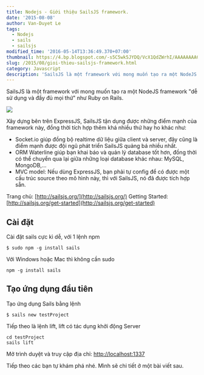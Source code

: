 ```yaml
---
title: Nodejs - Giới thiệu SailsJS framework.
date: '2015-08-08'
author: Van-Duyet Le
tags:
  - Nodejs
  - sails
  - sailsjs
modified_time: '2016-05-14T13:36:49.370+07:00'
thumbnail: https://4.bp.blogspot.com/-s5C5wk5JYDQ/VcX1QdZWrhI/AAAAAAAACs8/Kw28tJWqIzY/s1600/sailsjs.PNG
slug: /2015/08/gioi-thieu-sailsjs-framework.html
category: Javascript
description: 'SailsJS là một framework với mong muốn tạo ra một NodeJS framework "dễ sử dụng và đầy đủ mọi thứ" như Ruby on Rails.'
---
```


SailsJS là một framework với mong muốn tạo ra một NodeJS framework "dễ sử dụng và đầy đủ mọi thứ" như Ruby on Rails.

![](https://4.bp.blogspot.com/-s5C5wk5JYDQ/VcX1QdZWrhI/AAAAAAAACs8/Kw28tJWqIzY/s1600/sailsjs.PNG)

Xây dựng bên trên ExpressJS, SailsJS tận dụng được những điểm mạnh của framework này, đồng thời tích hợp thêm khá nhiều thứ hay ho khác như:

- Socket.io giúp đồng bộ realtime dữ liệu giữa client và server, đây cũng là điểm mạnh được đội ngũ phát triển SailsJS quảng bá nhiều nhất.
- ORM Waterline giúp bạn khai báo và quản lý database tốt hơn, đồng thời có thể chuyển qua lại giữa những loại database khác nhau: MySQL, MongoDB,...
- MVC model: Nếu dùng ExpressJS, bạn phải tự config để có được một cấu trúc source theo mô hình này, thì với SailsJS, nó đã được tích hợp sẵn.

Trang chủ: [http://sailsjs.org/](http://sailsjs.org/)
Getting Started: [http://sailsjs.org/get-started](http://sailsjs.org/get-started)

## Cài đặt

Cài đặt sails cực kì dễ, với 1 lệnh npm

```
$ sudo npm -g install sails
```

Với Windows hoặc Mac thì không cần sudo

```
npm -g install sails
```

## Tạo ứng dụng đầu tiên

Tạo ứng dụng Sails bằng lệnh

```
$ sails new testProject
```

Tiếp theo là lệnh lift, lift có tác dụng khởi động Server

```
cd testProject
sails lift
```

Mở trình duyệt và truy cập địa chỉ: [http://localhost:1337](http://localhost:1337/)

Tiếp theo các bạn tự khám phá nhé. Mình sẽ chi tiết ở một bài viết sau.
